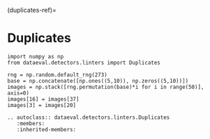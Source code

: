 (duplicates-ref)=
# Duplicates

```{testsetup}
import numpy as np
from dataeval.detectors.linters import Duplicates

rng = np.random.default_rng(273)
base = np.concatenate([np.ones((5,10)), np.zeros((5,10))])
images = np.stack([rng.permutation(base)*i for i in range(50)], axis=0)
images[16] = images[37]
images[3] = images[20]
```

```{eval-rst}
.. autoclass:: dataeval.detectors.linters.Duplicates
   :members:
   :inherited-members:
```
